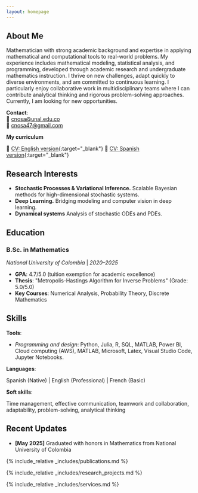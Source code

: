 ```yaml
---
layout: homepage
---
```


<!-- {% include_relative _config.yml %} -->

## About Me

Mathematician with strong academic background and expertise in applying mathematical and computational tools to real-world problems. My experience includes mathematical modeling, statistical analysis, and programming, developed through academic research and undergraduate mathematics instruction. I thrive on new challenges, adapt quickly to diverse environments, and am committed to continuous learning. I particularly enjoy collaborative work in multidisciplinary teams where I can contribute analytical thinking and rigorous problem-solving approaches. Currently, I am looking for new opportunities.

**Contact**:  
📧 cnosa@unal.edu.co  
📧 cnosa47@gmail.com  

**My curriculum**

📃 [CV: English version](/assets/files/documents/cv_en.pdf){:target="_blank"}
📃 [CV: Spanish version](/assets/files/documents/cv_es.pdf){:target="_blank"}


## Research Interests

- **Stochastic Processes & Variational Inference.**  Scalable Bayesian methods for high-dimensional stochastic systems.  
- **Deep Learning.**  Bridging modeling and computer vision in deep learning.
- **Dynamical systems** Analysis of stochastic ODEs and PDEs.


## Education

### B.Sc. in Mathematics  

*National University of Colombia* | *2020–2025*  

- **GPA**: 4.7/5.0 (tuition exemption for academic excellence)  
- **Thesis**: "Metropolis-Hastings Algorithm for Inverse Problems" (Grade: 5.0/5.0)  
- **Key Courses**: Numerical Analysis, Probability Theory, Discrete Mathematics  

## Skills

**Tools**:  

- *Programming and design*: Python, Julia, R, SQL, MATLAB, Power BI, Cloud computing (AWS), MATLAB, Microsoft, Latex, Visual Studio Code, Jupyter Notebooks.

**Languages**:  

Spanish (Native) | English (Professional) | French (Basic)

**Soft skills**:  

Time management, effective communication, teamwork and collaboration, adaptability, problem-solving, analytical thinking


## Recent Updates

- **[May 2025]** Graduated with honors in Mathematics from National University of Colombia


{% include_relative _includes/publications.md %}

{% include_relative _includes/research_projects.md %}

{% include_relative _includes/services.md %}



